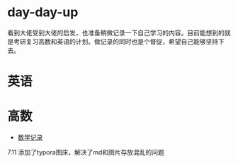 # day-day-up
看到大佬受到大佬的启发，也准备稍微记录一下自己学习的内容。目前能想到的就是考研复习高数和英语的计划。做记录的同时也是个督促，希望自己能够坚持下去。

# 英语

# 高数

- [数学记录](/高数/README.md)



7.11 添加了typora图床，解决了md和图片存放混乱的问题